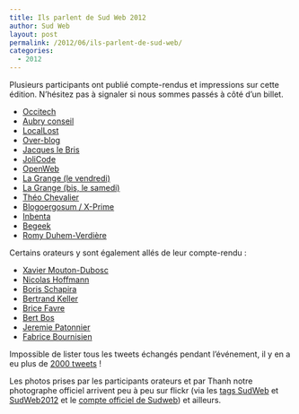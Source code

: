 ```yaml
---
title: Ils parlent de Sud Web 2012
author: Sud Web
layout: post
permalink: /2012/06/ils-parlent-de-sud-web/
categories:
  - 2012
---
```

Plusieurs participants ont publié compte-rendus et impressions sur cette édition. N&rsquo;hésitez pas à signaler si nous sommes passés à côté d&rsquo;un billet.

  * [Occitech][1]
  * [Aubry conseil][2]
  * [LocalLost][3]
  * [Over-blog][4]
  * [Jacques le Bris][5]
  * <a href="http://jolicode.com/blog/notre-retour-sur-sudweb-a-toulouse" target="_blank">JoliCode</a>
  * <a href="http://openweb.eu.org/" target="_blank">OpenWeb</a>
  * <a href="http://www.la-grange.net/2012/05/25/sudweb" target="_blank">La Grange (le vendredi)</a>
  * <a href="http://www.la-grange.net/2012/05/26/sudweb" target="_blank">La Grange (bis, le samedi)</a>
  * <a href="http://www.theochevalier.fr/index.php?page=6&article=5&lang=fr" target="_blank">Théo Chevalier</a>
  * <a href="http://www.blogoergosum.com/31600-sud-web-2012-retour-dexperience" target="_blank">Blogoergosum / X-Prime</a>
  * <a href="http://www.inbenta.com/fr/blog/item/273-inbenta-was-at-sudweb-toulouse.html" target="_blank">Inbenta</a>
  * <a href="http://www.begeek.fr/bilan-de-la-conference-sudweb-2012-a-toulouse-62251" target="_blank">Begeek</a>
  * <a href="http://www.programmez.com/magazine_articles.php?titre=SudWeb-2012--la-conference-web-de-l%C2%92annee&id_article=1723&magazine=154" target="_blank">Romy Duhem-Verdière</a>

Certains orateurs y sont également allés de leur compte-rendu :

  * [Xavier Mouton-Dubosc][6]
  * [Nicolas Hoffmann][7]
  * [Boris Schapira][8]
  * [Bertrand Keller][9]
  * <a href="http://pelmel.org/dotclear.php/post/2012/06/01/Ce-que-je-voulais-dire-%C3%A0-Sud-Web" target="_blank">Brice Favre</a>
  * <a href="http://www.w3.org/QA/2012/06/back_from_the_sud_web_2012_con.html" target="_blank">Bert Bos</a>
  * <a href="http://hacks.mozilla.org/2012/06/mozilla-at-sudweb-2012-france/" target="_blank">Jeremie Patonnier</a>
  * <a href="http://web-quality.over-blog.com/sudweb-2012-j-y-etais-et-vous" target="_blank">Fabrice Bournisien</a>

Impossible de lister tous les tweets échangés pendant l&rsquo;événement, il y en a eu plus de [2000 tweets][10] !

Les photos prises par les participants orateurs et par Thanh notre photographe officiel arrivent peu à peu sur flickr (via les [tags SudWeb][11] et [SudWeb2012][12] et le [compte officiel de Sudweb][13]) et ailleurs.

 [1]: http://blog.occi-tech.com/2012/05/sudweb-2012-notre-retour/
 [2]: http://www.aubryconseil.com/post/L-elaboratoire-de-Sud-Web
 [3]: http://locallost.net/?p=848
 [4]: http://dev.over-blog-kiwi.com/sudweb
 [5]: http://www.jacques-le-bris.fr/article-sudweb-a-toulouse-les-25-26-mai-2012-105860127.html
 [6]: http://dascritch.net/post/2012/05/29/Bref-j-ai-fait-ma-pr%C3%A9sentation-%C3%A0-Sud-Web
 [7]: http://www.nicolas-hoffmann.net/source/1482-Sud-Web-2012-j-y-etais.html
 [8]: http://borisschapira.com/blog/sudweb2012-opera-dragonfly-search-form-is-great/
 [9]: http://www.bertrandkeller.info/2012/05/28/3081-ma-presentation-integrateur-leve-toi-et-concois-a-sudweb/
 [10]: https://twitter.com/search/sudweb
 [11]: http://www.flickr.com/tags/sudweb/
 [12]: http://www.flickr.com/tags/sudweb2012/
 [13]: http://www.flickr.com/photos/sudweb/